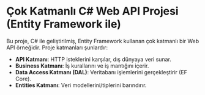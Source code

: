 # Çok Katmanlı C# Web API Projesi (Entity Framework ile)

Bu proje, C# ile geliştirilmiş, Entity Framework kullanan çok katmanlı bir Web API örneğidir. Proje katmanları şunlardır:

- **API Katmanı**: HTTP isteklerini karşılar, dış dünyaya veri sunar.
- **Business Katmanı**: İş kurallarını ve iş mantığını içerir.
- **Data Access Katmanı (DAL)**: Veritabanı işlemlerini gerçekleştirir (EF Core).
- **Entities Katmanı**: Veri modellerini/tiplerini barındırır.
